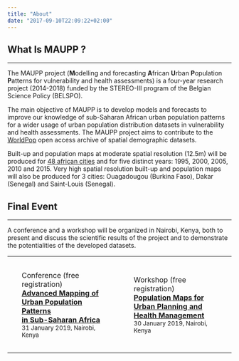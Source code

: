```yaml
---
title: "About"
date: "2017-09-10T22:09:22+02:00"
---
```


## What Is MAUPP ?

---

The MAUPP project (**M**odelling and forecasting **A**frican **U**rban **P**opulation **P**atterns for vulnerability and health assessments) is a four-year research project (2014-2018) funded by the STEREO-III program of the Belgian Science Policy (BELSPO).

The main objective of MAUPP is to develop models and forecasts to improve our knowledge of sub-Saharan African urban population patterns for a wider usage of urban population distribution datasets in vulnerability and health assessments. The MAUPP project aims to contribute to the [WorldPop](http://www.worldpop.org) open access archive of spatial demographic datasets.

Built-up and population maps at moderate spatial resolution (12.5m) will be produced for [48 african cities](page/cities) and for five distinct years: 1995, 2000, 2005, 2010 and 2015. Very high spatial resolution built-up and population maps will also be produced for 3 cities: Ouagadougou (Burkina Faso), Dakar (Senegal) and Saint-Louis (Senegal).

## Final Event

---

A conference and a workshop will be organized in Nairobi, Kenya, both to present and discuss the scientific results of the project and to demonstrate the potentialities of the developed datasets. 

<table class="text-center" style="width: 100%;">
  <tr>
    <td style="width: 50%; padding: 2em;">
      Conference (free registration)<br>
      <a href="page/maupp-conference">
      <strong>Advanced Mapping of Urban Population Patterns<br>in Sub-Saharan Africa</strong><br>
      </a>
      <small>31 January 2019, Nairobi, Kenya</small>
    </td>
    <td style="width: 50%; padding: 2em;">
      Workshop (free registration)<br>
      <a href="page/maupp-workshop">
      <strong>Population Maps for Urban Planning and<br>Health Management</strong><br>
      </a>
      <small>30 January 2019, Nairobi, Kenya</small>
    </td>
  </tr>
</table>

